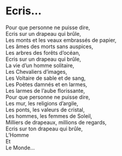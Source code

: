 # Ecris…  
  
Pour que personne ne puisse dire,  
Ecris sur un drapeau qui brûle,  
Les monts et les veaux embrassés de papier,  
Les âmes des morts sans auspices,  
Les arbres des forêts d’océan,  
Ecris sur un drapeau qui brûle,  
La vie d’un homme solitaire,  
Les Chevaliers d’images,  
Les Voltaire de sable et de sang,  
Les Poètes damnés et en larmes,  
Les larmes de l’aube florissante,  
Pour que personne ne puisse dire,  
Les mur, les religions d’argile,  
Les ponts, les valeurs de cristal,  
Les hommes, les femmes de Soleil,  
Milliers de drapeaux, millions de regards,   
Ecris sur ton drapeau qui brûle,   
L’Homme   
		Et  
			Le Monde…